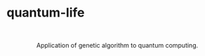 # quantum-life


<!-- PROJECT LOGO -->
<br />
<div align="center">
  <blockquote class="imgur-embed-pub" lang="en" data-id="a/XFWfNFY" data-context="false" ><a href="//imgur.com/a/XFWfNFY"></a></blockquote><script async src="//s.imgur.com/min/embed.js" charset="utf-8"></script>


  <p align="center">
    Application of genetic algorithm to quantum computing.
    <br />
  </p>
</div>



